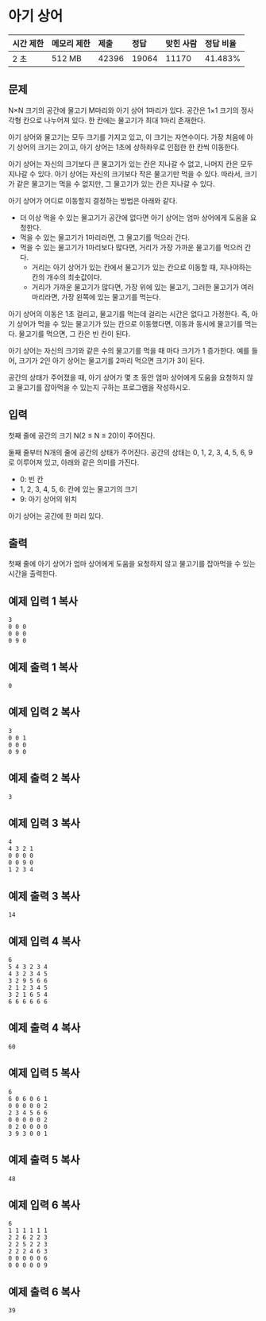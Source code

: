 # 아기 상어

| 시간 제한 | 메모리 제한 | 제출  | 정답  | 맞힌 사람 | 정답 비율 |
| :-------- | :---------- | :---- | :---- | :-------- | :-------- |
| 2 초      | 512 MB      | 42396 | 19064 | 11170     | 41.483%   |

## 문제

N×N 크기의 공간에 물고기 M마리와 아기 상어 1마리가 있다. 공간은 1×1 크기의 정사각형 칸으로 나누어져 있다. 한 칸에는 물고기가 최대 1마리 존재한다.

아기 상어와 물고기는 모두 크기를 가지고 있고, 이 크기는 자연수이다. 가장 처음에 아기 상어의 크기는 2이고, 아기 상어는 1초에 상하좌우로 인접한 한 칸씩 이동한다.

아기 상어는 자신의 크기보다 큰 물고기가 있는 칸은 지나갈 수 없고, 나머지 칸은 모두 지나갈 수 있다. 아기 상어는 자신의 크기보다 작은 물고기만 먹을 수 있다. 따라서, 크기가 같은 물고기는 먹을 수 없지만, 그 물고기가 있는 칸은 지나갈 수 있다.

아기 상어가 어디로 이동할지 결정하는 방법은 아래와 같다.

- 더 이상 먹을 수 있는 물고기가 공간에 없다면 아기 상어는 엄마 상어에게 도움을 요청한다.
- 먹을 수 있는 물고기가 1마리라면, 그 물고기를 먹으러 간다.
- 먹을 수 있는 물고기가 1마리보다 많다면, 거리가 가장 가까운 물고기를 먹으러 간다.
  - 거리는 아기 상어가 있는 칸에서 물고기가 있는 칸으로 이동할 때, 지나야하는 칸의 개수의 최솟값이다.
  - 거리가 가까운 물고기가 많다면, 가장 위에 있는 물고기, 그러한 물고기가 여러마리라면, 가장 왼쪽에 있는 물고기를 먹는다.

아기 상어의 이동은 1초 걸리고, 물고기를 먹는데 걸리는 시간은 없다고 가정한다. 즉, 아기 상어가 먹을 수 있는 물고기가 있는 칸으로 이동했다면, 이동과 동시에 물고기를 먹는다. 물고기를 먹으면, 그 칸은 빈 칸이 된다.

아기 상어는 자신의 크기와 같은 수의 물고기를 먹을 때 마다 크기가 1 증가한다. 예를 들어, 크기가 2인 아기 상어는 물고기를 2마리 먹으면 크기가 3이 된다.

공간의 상태가 주어졌을 때, 아기 상어가 몇 초 동안 엄마 상어에게 도움을 요청하지 않고 물고기를 잡아먹을 수 있는지 구하는 프로그램을 작성하시오.

## 입력

첫째 줄에 공간의 크기 N(2 ≤ N ≤ 20)이 주어진다.

둘째 줄부터 N개의 줄에 공간의 상태가 주어진다. 공간의 상태는 0, 1, 2, 3, 4, 5, 6, 9로 이루어져 있고, 아래와 같은 의미를 가진다.

- 0: 빈 칸
- 1, 2, 3, 4, 5, 6: 칸에 있는 물고기의 크기
- 9: 아기 상어의 위치

아기 상어는 공간에 한 마리 있다.

## 출력

첫째 줄에 아기 상어가 엄마 상어에게 도움을 요청하지 않고 물고기를 잡아먹을 수 있는 시간을 출력한다.

## 예제 입력 1 복사

```
3
0 0 0
0 0 0
0 9 0
```

## 예제 출력 1 복사

```
0
```

## 예제 입력 2 복사

```
3
0 0 1
0 0 0
0 9 0
```

## 예제 출력 2 복사

```
3
```

## 예제 입력 3 복사

```
4
4 3 2 1
0 0 0 0
0 0 9 0
1 2 3 4
```

## 예제 출력 3 복사

```
14
```

## 예제 입력 4 복사

```
6
5 4 3 2 3 4
4 3 2 3 4 5
3 2 9 5 6 6
2 1 2 3 4 5
3 2 1 6 5 4
6 6 6 6 6 6
```

## 예제 출력 4 복사

```
60
```

## 예제 입력 5 복사

```
6
6 0 6 0 6 1
0 0 0 0 0 2
2 3 4 5 6 6
0 0 0 0 0 2
0 2 0 0 0 0
3 9 3 0 0 1
```

## 예제 출력 5 복사

```
48
```

## 예제 입력 6 복사

```
6
1 1 1 1 1 1
2 2 6 2 2 3
2 2 5 2 2 3
2 2 2 4 6 3
0 0 0 0 0 6
0 0 0 0 0 9
```

## 예제 출력 6 복사

```
39
```